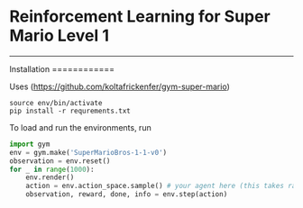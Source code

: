 # Reinforcement Learning for Super Mario Level 1

---
<div id="installation"></div>Installation
============

Uses (https://github.com/koltafrickenfer/gym-super-mario)

```shell
source env/bin/activate
pip install -r requrements.txt
```

 To load and run the environments, run

```python
import gym
env = gym.make('SuperMarioBros-1-1-v0')
observation = env.reset()
for _ in range(1000):
    env.render()
    action = env.action_space.sample() # your agent here (this takes random actions)
    observation, reward, done, info = env.step(action)
```
